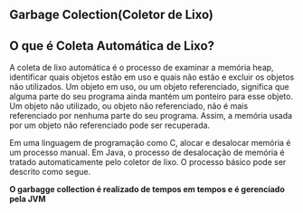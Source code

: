 ## Garbage Colection(Coletor de Lixo)

## O que é Coleta Automática de Lixo?
A coleta de lixo automática é o processo de examinar a memória heap, identificar quais objetos estão em uso e quais não estão e excluir os objetos não utilizados. Um objeto em uso, ou um objeto referenciado, significa que alguma parte do seu programa ainda mantém um ponteiro para esse objeto. Um objeto não utilizado, ou objeto não referenciado, não é mais referenciado por nenhuma parte do seu programa. Assim, a memória usada por um objeto não referenciado pode ser recuperada.

Em uma linguagem de programação como C, alocar e desalocar memória é um processo manual. Em Java, o processo de desalocação de memória é tratado automaticamente pelo coletor de lixo. O processo básico pode ser descrito como segue.


**O garbagge collection é realizado de tempos em tempos e é gerenciado pela JVM**
